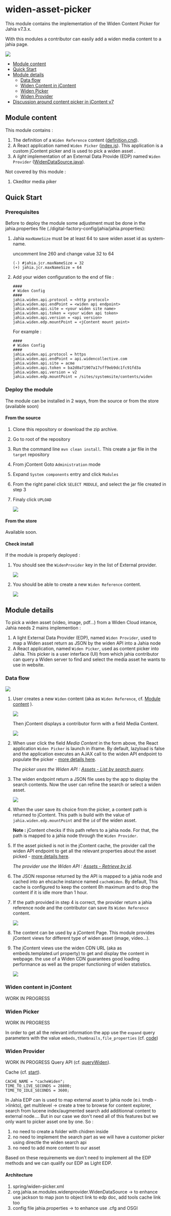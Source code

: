 # widen-asset-picker

This module contains the implementation of the Widen Content Picker for Jahia v7.3.x.

With this modules a contributor can easily add a widen media content to a jahia page.

![](./doc/images/master.png)

- [Module content](#module-content)
- [Quick Start](#quick-start)
- [Module details](#module-details)
    - [Data flow](#data-flow)
    - [Widen Content in jContent](#widen-content-in-jcontent)
    - [Widen Picker](#widen-picker)
    - [Widen Provider](#widen-provider)
- [Discussion around content picker in jContent v7](./doc/extra.md)


## Module content

This module contains :
1. The definition of a `Widen Reference` content ([definition.cnd](./src/main/resources/META-INF/definitions.cnd)).
1. A React application named `Widen Picker` ([index.js](./src/REACT/src/index.js)). This application is a custom jContent picker and is used to pick a widen asset .
1. A *light* implementation of an External Data Provide (EDP) named `Widen Provider` ([WidenDataSource.java](./src/main/java/org/jahia/se/modules/widenprovider/WidenDataSource.java)).

Not covered by this module :
1. Ckeditor media piker

## Quick Start
### Prerequisites
Before to deploy the module some adjustment must be done in the jahia.properties file (./digital-factory-config/jahia/jahia.properties):
1. Jahia `maxNameSize` must be at least 64 to save widen asset id as system-name.

    uncomment line 260 and change value 32 to 64
    ```
    (-) #jahia.jcr.maxNameSize = 32
    (+) jahia.jcr.maxNameSize = 64
   ```
1. Add your widen configuration to the end of file :
    ```
    ####
    # Widen Config
    ####
    jahia.widen.api.protocol = <http protocol>
    jahia.widen.api.endPoint = <widen api endpoint>
    jahia.widen.api.site = <your widen site name>
    jahia.widen.api.token = <your widen api token>
    jahia.widen.api.version = <api version>
    jahia.widen.edp.mountPoint = <jContent mount point>
    ```
    For example :
    ```
    ####
    # Widen Config
    ####
    jahia.widen.api.protocol = https
    jahia.widen.api.endPoint = api.widencollective.com
    jahia.widen.api.site = acme
    jahia.widen.api.token = ba2d0a71907a17sff9eb9dc1fc91fd3a
    jahia.widen.api.version = v2
    jahia.widen.edp.mountPoint = /sites/systemsite/contents/widen
    ```
### Deploy the module
The module can be installed in 2 ways, from the source or from the store (available soon)
#### From the source
1. Clone this repository or download the zip archive.
1. Go to root of the repository
1. Run the command line `mvn clean install`. This create a jar file in the `target` repository
1. From jContent Goto `Administration` mode
1. Expand `System components` entry and click `Modules`
1. From the right panel click `SELECT MODULE`, and select the jar file created in step 3
1. Finaly click `UPLOAD` 

    ![](doc/images/030_install.png)

#### From the store
Available soon.

#### Check install
If the module is properly deployed :
1. You should see the `WidenProvider` key in the list of External provider.

    ![](doc/images/031_install_completed.png)

1. You should be able to create a new `Widen Reference` content.

    ![](doc/images/001_menu-select.png)

## Module details

To pick a widen asset (video, image, pdf...) from a Widen Cloud intance, Jahia needs 2 mains implemention :
1. A light External Data Provider (EDP), named `Widen Provider`, used to map a Widen asset return as JSON by the widen API into a Jahia node
1. A React application, named `Widen Picker`, used as content picker into Jahia. 
This picker is a user interface (UI) from which jahia contributor can query a Widen server to find and 
select the media asset he wants to use in website.

### Data flow

![](./doc/images/010_archi.png)

1. User creates a new `Widen` content (aka as `Widen Reference`, cf. [Module content](#module-content) ).

    ![](./doc/images/0011_menuSelect2.png)
    <!-- .element style="max-width:350px;" -->

    Then jContent displays a contributor form with a field Media Content.

    ![](./doc/images/002_widenReference.png)

1. When user click the field *Media Content* in the form above, the React application `Widen Picker` is launch in iframe. 
    By default, lazyload is false and the application executes an AJAX call to the widen API endpoint to populate the picker -
    [more details here](#widen-picker).
    
    *The picker uses the Widen API : [Assets - List by search query](https://widenv2.docs.apiary.io/#reference/assets/assets/list-by-search-query)*.

1. The widen endpoint return a JSON file uses by the app to display the search contents. Now the user can refine the search or select a widen asset.

    ![](./doc/images/0041_widenPickerSelected.png)

1. When the user save its choice from the picker, a content path is returned to jContent. This path is build with the value of `jahia.widen.edp.mountPoint`
    and the `id` of the widen asset.
    
    **Note :** jContent checks if this path refers to a jahia node. For that, the path is mapped to a jahia node 
    through the `Widen Provider`.
    
1. If the asset picked is not in the jContent cache, the provider call the widen API endpoint to get all the relevant properties about the asset picked - [more details here](#widen-provider).
        
    *The provider use the Widen API : [Assets - Retrieve by id](https://widenv2.docs.apiary.io/#reference/assets/assets/retrieve-by-id)*.
    
1. The JSON response returned by the API is mapped to a jahia node and cached into an ehcache instance named `cacheWiden`.
    By default, This cache is configured to keep the content 8h maximum and to drop the content if it is idle more than 1 hour. 
    
1. If the path provided in step 4 is correct, the provider return a jahia reference node and the contributor can save its `Widen Reference`
    content.
    
    ![](./doc/images/005_widenReferenceSelected.png)
    
1. The content can be used by a jContent Page. This module provides jContent views for different type of widen asset (image, video...).

1. The jContent views use the widen CDN URL (aka as embeds.templated.url property) to get and display the content in webpage.
the use of a Widen CDN guarantees good loading performance as well as the proper functioning of widen statistics.

    ![](./doc/images/0061_widenAssetInSite.png)
   
### Widen content in jContent
WORK IN PROGRESS
    
### Widen Picker
WORK IN PROGRESS

In order to get all the relevant information the app use the `expand` query parameters with the value `embeds,thumbnails,file_properties`
    (cf. [code](./src/REACT/src/misc/data.js)) 
    
### Widen Provider
WORK IN PROGRESS
Query API
(cf. [queryWiden](./src/main/java/org/jahia/se/modules/widenprovider/WidenDataSource.java)).

Cache
(cf. [start](./src/main/java/org/jahia/se/modules/widenprovider/WidenDataSource.java)).

```
CACHE_NAME = "cacheWiden";
TIME_TO_LIVE_SECONDS = 28800;
TIME_TO_IDLE_SECONDS = 3600;
```

In Jahia EDP can is used to map external asset to jahia node (e.i. tmdb ->linkto),
get multilevel -> create a tree to browse for content explorer,
search from lucene index/augmented search
add additionnal content to external node....
But in our case we don't need all of this features but we only want to picker asset one by one.
So :
1. no need to create a folder with chidren inside
1. no need to implement the search part as we will have a customer picker using directle the widen search api
1. no need to add more content to our asset

Based on these requirements we don't need to implement all the EDP methods and we can qualify our
EDP as Light EDP.

#### Architecture
1. spring/widen-picker.xml
1. org.jahia.se.modules.widenprovider.WidenDataSource -> to enhance use jackson to map json to object
link to edp doc, add tools cache link too
1. config file jahia.properties -> to enhance use .cfg and OSGI




